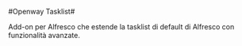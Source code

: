 #Openway Tasklist#

Add-on per Alfresco che estende la tasklist di default di Alfresco con funzionalità avanzate. 
